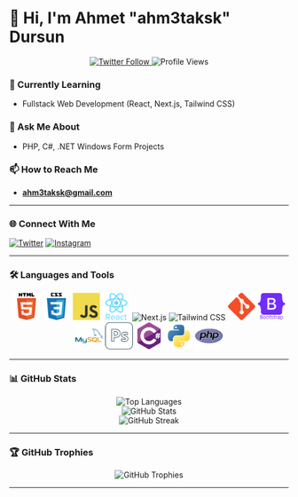 # 👋 Hi, I'm Ahmet "ahm3taksk" Dursun

<p align="center">
  <a href="https://twitter.com/AhmetA1912" target="_blank">
    <img src="https://img.shields.io/twitter/follow/AhmetA1912?logo=twitter&style=for-the-badge" alt="Twitter Follow" />
  </a>
  <img src="https://komarev.com/ghpvc/?username=ahm3taksk&label=Profile%20views&color=0e75b6&style=for-the-badge" alt="Profile Views" />
</p>

### 🌱 Currently Learning
- Fullstack Web Development (React, Next.js, Tailwind CSS)

### 💬 Ask Me About
- PHP, C#, .NET Windows Form Projects

### 📫 How to Reach Me
- **ahm3taksk@gmail.com**

---

### 🌐 Connect With Me
[![Twitter](https://img.shields.io/badge/Twitter-%231DA1F2.svg?style=for-the-badge&logo=Twitter&logoColor=white)](https://twitter.com/AhmetA1912)
[![Instagram](https://img.shields.io/badge/Instagram-%23E4405F.svg?style=for-the-badge&logo=Instagram&logoColor=white)](https://instagram.com/ahmeta.1912)

---

### 🛠️ Languages and Tools

<div align="center">
  <img src="https://raw.githubusercontent.com/devicons/devicon/master/icons/html5/html5-original-wordmark.svg" alt="HTML5" width="50" height="50"/>
  <img src="https://raw.githubusercontent.com/devicons/devicon/master/icons/css3/css3-original-wordmark.svg" alt="CSS3" width="50" height="50"/>
  <img src="https://raw.githubusercontent.com/devicons/devicon/master/icons/javascript/javascript-original.svg" alt="JavaScript" width="50" height="50"/>
  <img src="https://raw.githubusercontent.com/devicons/devicon/master/icons/react/react-original-wordmark.svg" alt="React" width="50" height="50"/>
  <img src="https://cdn.worldvectorlogo.com/logos/nextjs-2.svg" alt="Next.js" width="50" height="50"/>
  <img src="https://www.vectorlogo.zone/logos/tailwindcss/tailwindcss-icon.svg" alt="Tailwind CSS" width="50" height="50"/>
  <img src="https://raw.githubusercontent.com/devicons/devicon/master/icons/git/git-original.svg" alt="Git" width="50" height="50"/>
  <img src="https://raw.githubusercontent.com/devicons/devicon/master/icons/bootstrap/bootstrap-plain-wordmark.svg" alt="Bootstrap" width="50" height="50"/>
  <img src="https://raw.githubusercontent.com/devicons/devicon/master/icons/mysql/mysql-original-wordmark.svg" alt="MySQL" width="50" height="50"/>
  <img src="https://raw.githubusercontent.com/devicons/devicon/master/icons/photoshop/photoshop-line.svg" alt="Photoshop" width="50" height="50"/>
  <img src="https://raw.githubusercontent.com/devicons/devicon/master/icons/csharp/csharp-original.svg" alt="C#" width="50" height="50"/>
  <img src="https://raw.githubusercontent.com/devicons/devicon/master/icons/python/python-original.svg" alt="Python" width="50" height="50"/>
  <img src="https://raw.githubusercontent.com/devicons/devicon/master/icons/php/php-original.svg" alt="PHP" width="50" height="50"/>
</div>

---

### 📊 GitHub Stats

<div align="center">
  <img src="https://github-readme-stats.vercel.app/api/top-langs/?username=ahm3taksk&layout=compact&theme=radical" alt="Top Languages"/>
  <br>
  <img src="https://github-readme-stats.vercel.app/api?username=ahm3taksk&show_icons=true&theme=radical" alt="GitHub Stats"/>
  <br>
  <img src="https://github-readme-streak-stats.herokuapp.com/?user=ahm3taksk&theme=radical" alt="GitHub Streak"/>
</div>

---

### 🏆 GitHub Trophies
<div align="center">
  <img src="https://github-profile-trophy.vercel.app/?username=ahm3taksk&theme=radical" alt="GitHub Trophies"/>
</div>

---
